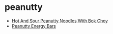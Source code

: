 # peanutty

 * [Hot And Sour Peanutty Noodles With Bok Choy](index/h/hot-and-sour-peanutty-noodles-with-bok-choy-395096.json)
 * [Peanutty Energy Bars](index/p/peanutty-energy-bars-353549.json)
